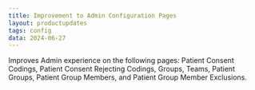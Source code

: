 ```yaml
---
title: Improvement to Admin Configuration Pages
layout: productupdates
tags: config
data: 2024-06-27
---
```

Improves Admin experience on the following pages: Patient Consent Codings, Patient Consent Rejecting Codings, Groups, Teams, Patient Groups, Patient Group Members, and Patient Group Member Exclusions.
